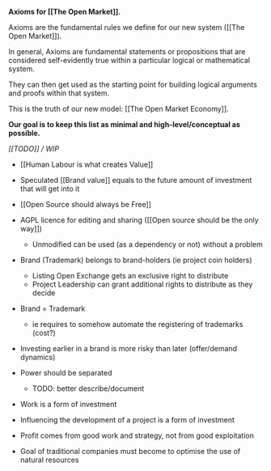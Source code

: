 
**Axioms for [[The Open Market]].**

Axioms are the fundamental rules we define for our new system ([[The Open Market]]).

In general, Axioms are fundamental statements or propositions that are considered self-evidently true within a particular logical or mathematical system.

They can then get used as the starting point for building logical arguments and proofs within that system.

This is the truth of our new model: [[The Open Market Economy]].

**Our goal is to keep this list as minimal and high-level/conceptual as possible.**

_[[TODO]] / WIP_

- [[Human Labour is what creates Value]]
- Speculated [[Brand value]] equals to the future amount of investment that will get into it
- [[Open Source should always be Free]]
- AGPL licence for editing and sharing ([[Open source should be the only way]])
	- Unmodified can be used (as a dependency or not) without a problem
- Brand (Trademark) belongs to brand-holders (ie project coin holders)
	- Listing Open Exchange gets an exclusive right to distribute
	- Project Leadership can grant additional rights to distribute as they decide
- Brand = Trademark
	- ie requires to somehow automate the registering of trademarks (cost?)
- Investing earlier in a brand is more risky than later (offer/demand dynamics)
- Power should be separated
	- TODO: better describe/document
- Work is a form of investment
- Influencing the development of a project is a form of investment
- Profit comes from good work and strategy, not from good exploitation

- Goal of traditional companies must become to optimise the use of natural resources

